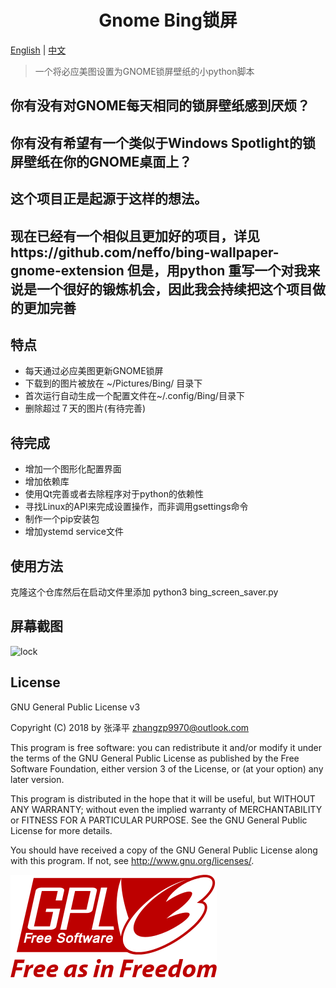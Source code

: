 <h1 align="center">
  Gnome Bing锁屏
</h1>

[English](https://github.com/zhangzp9970/GnomeBingLockScreen/blob/master/README.md) | [中文](https://github.com/zhangzp9970/GnomeBingLockScreen/blob/master/README-zh-cn.md)

> 一个将必应美图设置为GNOME锁屏壁纸的小python脚本 

## 你有没有对GNOME每天相同的锁屏壁纸感到厌烦？
## 你有没有希望有一个类似于Windows Spotlight的锁屏壁纸在你的GNOME桌面上？
## 这个项目正是起源于这样的想法。
## 现在已经有一个相似且更加好的项目，详见https://github.com/neffo/bing-wallpaper-gnome-extension 但是，用python 重写一个对我来说是一个很好的锻炼机会，因此我会持续把这个项目做的更加完善

## 特点
* 每天通过必应美图更新GNOME锁屏
* 下载到的图片被放在 ~/Pictures/Bing/ 目录下
* 首次运行自动生成一个配置文件在~/.config/Bing/目录下
* 删除超过７天的图片(有待完善)
  
## 待完成
* 增加一个图形化配置界面
* 增加依赖库
* 使用Qt完善或者去除程序对于python的依赖性
* 寻找Linux的API来完成设置操作，而非调用gsettings命令
* 制作一个pip安装包
* 增加ystemd service文件
  
## 使用方法
克隆这个仓库然后在启动文件里添加 python3 bing_screen_saver.py 

## 屏幕截图
![lock](/img/Screenshot.png)
## License
GNU General Public License v3

Copyright (C) 2018 by 张泽平 <zhangzp9970@outlook.com>

This program is free software: you can redistribute it and/or modify it under the terms of the GNU General Public License as published by the Free Software Foundation, either version 3 of the License, or (at your option) any later version.

This program is distributed in the hope that it will be useful, but WITHOUT ANY WARRANTY; without even the implied warranty of MERCHANTABILITY or FITNESS FOR A PARTICULAR PURPOSE. See the GNU General Public License for more details.

You should have received a copy of the GNU General Public License along with this program. If not, see http://www.gnu.org/licenses/.

![gpl](/img/GPLv3_Logo.png)